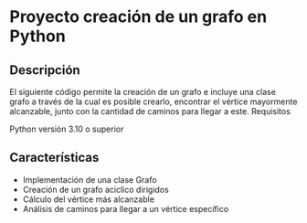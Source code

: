 # Proyecto creación de un grafo en Python

## Descripción
El siguiente código permite la creación de un grafo e incluye una clase grafo a través de la cual es posible crearlo, encontrar el vértice mayormente alcanzable, junto con la cantidad de caminos para llegar a este.
Requisitos

Python versión 3.10 o superior

## Características

- Implementación de una clase Grafo
- Creación de un grafo aciclico dirigidos
- Cálculo del vértice más alcanzable
- Análisis de caminos para llegar a un vértice específico
